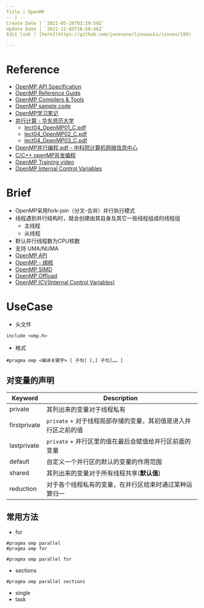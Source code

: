 ```yaml
---
Title | OpenMP
-- | --
Create Date | `2021-05-20T03:29:59Z`
Update Date | `2021-11-03T16:50:46Z`
Edit link | [here](https://github.com/junxnone/linuxwiki/issues/199)

---
```

# Reference
- [OpenMP API Specification](https://www.openmp.org/spec-html/5.1/openmp.html)
- [OpenMP Reference Guide](https://www.openmp.org/resources/refguides/)
- [OpenMP Compilers & Tools](https://www.openmp.org/resources/openmp-compilers-tools/)
- [OpenMP sample code](https://github.com/OpenMP/Examples/tree/main/sources)
- [OpenMP学习笔记](https://blog.csdn.net/qq_40379678/article/details/107788716)
- [并行计算 - 华东师范大学 ](http://math.ecnu.edu.cn/~jypan/Teaching/ParaComp/) 
  - [lect04_OpenMP01_C.pdf](https://github.com/junxnone/tech-io/files/6613360/lect04_OpenMP01_C.pdf)
  - [lect04_OpenMP02_C.pdf](https://github.com/junxnone/tech-io/files/6613361/lect04_OpenMP02_C.pdf)
  - [lect04_OpenMP03_C.pdf](https://github.com/junxnone/tech-io/files/6613363/lect04_OpenMP03_C.pdf)
- [OpenMP并行编程.pdf -  中科院计算机网络信息中心](https://github.com/junxnone/tech-io/files/6986206/OpenMP.pdf)
- [C/C++ openMP并发编程](https://blog.csdn.net/qq_30024069/article/details/93355022)
- [OpenMP Training video](https://www.youtube.com/watch?v=nE-xN4Bf8XI&list=PLLX-Q6B8xqZ8n8bwjGdzBJ25X2utwnoEG)
- [OpenMP Internal Control Variables](https://www.openmp.org/spec-html/5.0/openmpse13.html)


# Brief

- OpenMP采用fork-join（分叉-合并）并行执行模式
- 线程遇到并行结构时，就会创建由其自身及其它一些线程组成的线程组
  - 主线程
  - 从线程
- 默认并行线程数为CPU核数
- 支持 UMA/NUMA
- [OpenMP API](/OpenMP_API)
- [OpenMP - 绑核](/OpenMP_Bind_Core)
- [OpenMP SIMD](OpenMP_SIMD.md)
- [OpenMP Offload](/OpenMP_Offload)
- [OpenMP ICV(Internal Control Variables)]()


# UseCase

- 头文件
```
include <omp.h>
```
- 格式
```
#pragma omp <编译关键字> [ 子句[ [,] 子句]…… ]
```

## 对变量的声明

Keyword | Description
-- | --
private | 其列出来的变量对于线程私有
firstprivate |  `private` + 对于线程局部存储的变量，其初值是进入并行区之前的值
lastprivate | `private` + 并行区里的值在最后会赋值给并行区前面的变量
default | 自定义一个并行区的默认的变量的作用范围
shared |其列出来的变量对于所有线程共享(**默认值**)
reduction | 对于各个线程私有的变量，在并行区结束时通过某种运算归一




## 常用方法

- for
```
#pragma omp parallel
#pragma omp for
```
```
#pragma omp parallel for
```
- sections
```
#pragma omp parallel sections
```
- single
- task


